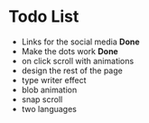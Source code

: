 # Todo List
 - Links for the social media **Done** 
 - Make the dots work **Done**
 - on click scroll with animations 
 - design the rest of the page 
 - type writer effect 
 - blob animation 
 - snap scroll
 - two languages


 
